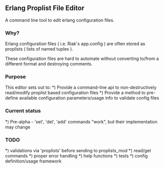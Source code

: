 ## Erlang Proplist File Editor
A command line tool to edit erlang configuration files.

### Why?

Erlang configuration files ( i.e. Riak's app.config ) are often stored as proplists ( lists of named tuples ).

These configuration files are hard to automate without converting to/from a different format and destroying comments.

### Purpose

This editor sets out to:
*) Provide a command-line api to non-destructively read/modify proplist based configuration files
*) Provide a method to pre-define available configuration parameters/usage info to validate config files

### Current status
*) Pre-alpha - 'set', 'del', 'add' commands "work", but their implementation may change

### TODO
*) validations via 'proplists' before sending to proplists_mod
*) read/get commands
*) proper error handling
*) help functions
*) tests
*) config definition/usage framework
